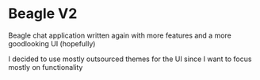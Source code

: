# Beagle V2

Beagle chat application written again with more features and a more goodlooking UI (hopefully)

I decided to use mostly outsourced themes for the UI since I want to focus mostly on functionality
